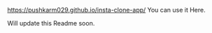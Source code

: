 https://pushkarm029.github.io/insta-clone-app/ 
You can use it Here.

Will update this Readme soon.
